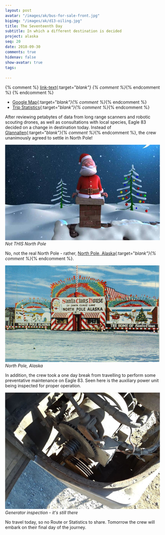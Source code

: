 ```yaml
---
layout: post
avatar: "/images/ak/bus-for-sale-front.jpg"
bigimg: "/images/ak/d13-oiling.jpg"
title: The Seventeenth Day
subtitle: In which a different destination is decided
project: alaska
seq: 20
date: 2018-09-30
comments: true
hidenav: false
show-avatar: true
tags:

---
```


{% comment %}
[link-text](link-url){:target="_blank"}
{% comment %}_{% endcomment %}
{% endcomment %}


* [Google Map](https://drive.google.com/open?id=1QToP1iDFNB0dEk8pjlkAVyIr8ThzeEdh&usp=sharing){:target="_blank"}{% comment %}_{% endcomment %} 
* [Trip Statistics](https://docs.google.com/spreadsheets/d/10dU6wdnTdiuMCkSWJ2yGe1PNjGZWlgYcmZ_RCtjf--8/edit?usp=sharing){:target="_blank"}{% comment %}_{% endcomment %}

After reviewing petabytes of data from long range scanners and robotic scouting 
drones, as well as consultations with local species, Eagle 83 decided on a change 
in destination today.  Instead of 
[Glannallen](https://en.wikipedia.org/wiki/Glennallen,_Alaska){:target="_blank"}{% comment %}_{% endcomment %},
the crew unanimously agreed to settle in North Pole!

![d17-north-pole](/images/ak/d17-north-pole.jpg)
*Not THIS North Pole*

No, not the real North Pole - rather, 
[North Pole, Alaska](https://en.wikipedia.org/wiki/North_Pole,_Alaska){:target="_blank"}{% comment %}_{% endcomment %}.

![d17-north-pole-alasa](/images/ak/d17-north-pole-alaska.jpg)
*North Pole, Alaska*

In addition, the crew took a one day break from travelling to perform some 
preventative maintenance on Eagle 83.
Seen here is the auxiliary power unit being inspected for proper operation.

![d17-generator](/images/ak/d17-generator.jpg)
*Generator inspection - it's still there*

No travel today, so no Route or Statistics to share.
Tomorrow the crew will embark on their final day of the journey.


